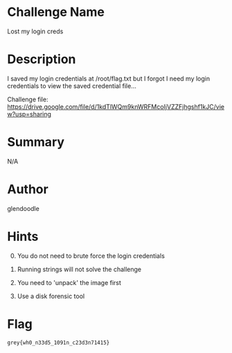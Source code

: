 # Challenge Name

Lost my login creds

# Description

I saved my login credentials at /root/flag.txt but I forgot I need my login credentials to view the saved credential file...

Challenge file: https://drive.google.com/file/d/1kdTlWQm9knWRFMcoIjVZZFjhgshf1kJC/view?usp=sharing


# Summary

N/A

# Author

glendoodle

# Hints

0. You do not need to brute force the login credentials

1. Running strings will not solve the challenge

2. You need to 'unpack' the image first

3. Use a disk forensic tool

# Flag

`grey{wh0_n33d5_1091n_c23d3n71415}`
